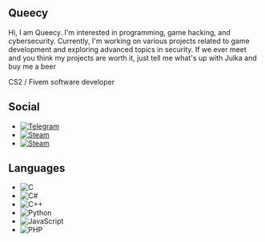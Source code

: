 ## Queecy
Hi, I am Queecy. I'm interested in programming, game hacking, and cybersecurity. Currently, I'm working on various projects related to game development and exploring advanced topics in security.
If we ever meet and you think my projects are worth it, just tell me what's up with Julka and buy me a beer

CS2 / Fivem software developer

## Social
- [![Telegram](https://img.shields.io/badge/Telegram-2CA5E0?style=flat&logo=telegram&logoColor=white)](https://t.me/Queecy1337)
- [![Steam](https://img.shields.io/badge/Steam-000000?style=flat&logo=steam&logoColor=white)](https://steamcommunity.com/id/Queecy)
- [![Steam](https://img.shields.io/badge/Steam-000000?style=flat&logo=steam&logoColor=white)](https://steamcommunity.com/id/mrqueecy)

## Languages
- ![C](https://img.shields.io/badge/C-000000?style=flat&logo=c&logoColor=white)
- ![C#](https://img.shields.io/badge/C%23-239120?style=flat&logo=c-sharp&logoColor=white)
- ![C++](https://img.shields.io/badge/C%2B%2B-F34B7D?style=flat&logo=c%2B%2B&logoColor=white)
- ![Python](https://img.shields.io/badge/Python-3776AB?style=flat&logo=python&logoColor=white)
- ![JavaScript](https://img.shields.io/badge/JavaScript-F7DF1E?style=flat&logo=javascript&logoColor=black)
- ![PHP](https://img.shields.io/badge/PHP-777BB4?style=flat&logo=php&logoColor=white)
